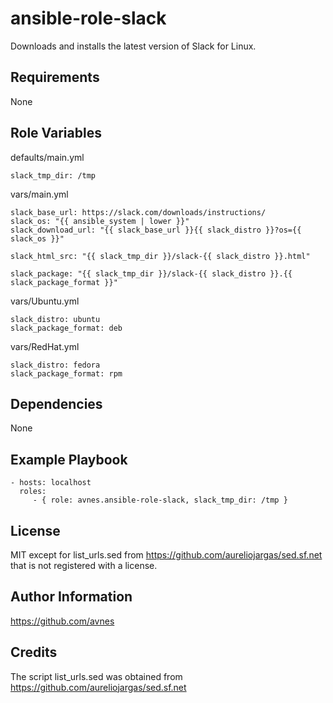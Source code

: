 # ansible-role-slack

Downloads and installs the latest version of Slack for Linux.

## Requirements

None

## Role Variables

defaults/main.yml
```
slack_tmp_dir: /tmp
```

vars/main.yml
```
slack_base_url: https://slack.com/downloads/instructions/
slack_os: "{{ ansible_system | lower }}"
slack_download_url: "{{ slack_base_url }}{{ slack_distro }}?os={{ slack_os }}"

slack_html_src: "{{ slack_tmp_dir }}/slack-{{ slack_distro }}.html"

slack_package: "{{ slack_tmp_dir }}/slack-{{ slack_distro }}.{{ slack_package_format }}"
```

vars/Ubuntu.yml
```
slack_distro: ubuntu
slack_package_format: deb
```

vars/RedHat.yml
```
slack_distro: fedora
slack_package_format: rpm
```

## Dependencies

None

## Example Playbook

```
- hosts: localhost
  roles:
     - { role: avnes.ansible-role-slack, slack_tmp_dir: /tmp }
```

## License

MIT except for list_urls.sed from <https://github.com/aureliojargas/sed.sf.net>
that is not registered with a license.

## Author Information

<https://github.com/avnes>

## Credits

The script list_urls.sed was obtained from <https://github.com/aureliojargas/sed.sf.net>
